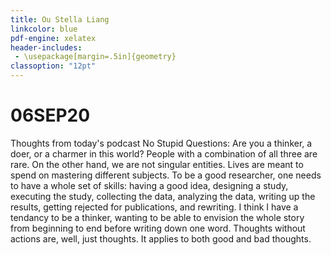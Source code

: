 ```yaml
---
title: Ou Stella Liang
linkcolor: blue
pdf-engine: xelatex
header-includes:
 - \usepackage[margin=.5in]{geometry}
classoption: "12pt"
---
```


# 06SEP20
Thoughts from today's podcast No Stupid Questions: 
Are you a thinker, a doer, or a charmer in this world? People with a combination of all three are rare. On the other hand, we are not singular entities. Lives are meant to spend on mastering different subjects. To be a good researcher, one needs to have a whole set of skills: having a good idea, designing a study, executing the study, collecting the data, analyzing the data, writing up the results, getting rejected for publications, and rewriting. I think I have a tendancy to be a thinker, wanting to be able to envision the whole story from beginning to end before writing down one word. Thoughts without actions are, well, just thoughts. It applies to both good and bad thoughts. 
